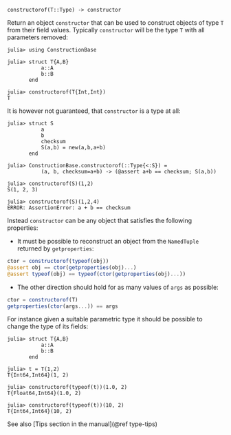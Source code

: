     constructorof(T::Type) -> constructor

Return an object `constructor` that can be used to construct objects of type `T`
from their field values. Typically `constructor` will be the type `T` with all parameters removed:
```jldoctest
julia> using ConstructionBase

julia> struct T{A,B}
           a::A
           b::B
       end

julia> constructorof(T{Int,Int})
T
```
It is however not guaranteed, that `constructor` is a type at all:
```jldoctest; setup = :(using ConstructionBase)
julia> struct S
           a
           b
           checksum
           S(a,b) = new(a,b,a+b)
       end

julia> ConstructionBase.constructorof(::Type{<:S}) =
           (a, b, checksum=a+b) -> (@assert a+b == checksum; S(a,b))

julia> constructorof(S)(1,2)
S(1, 2, 3)

julia> constructorof(S)(1,2,4)
ERROR: AssertionError: a + b == checksum
```
Instead `constructor` can be any object that satisfies the following properties:
* It must be possible to reconstruct an object from the `NamedTuple` returned by
`getproperties`:
```julia
ctor = constructorof(typeof(obj))
@assert obj == ctor(getproperties(obj)...)
@assert typeof(obj) == typeof(ctor(getproperties(obj)...))
```
* The other direction should hold for as many values of `args` as possible:
```julia
ctor = constructorof(T)
getproperties(ctor(args...)) == args
```
For instance given a suitable parametric type it should be possible to change
the type of its fields:
```jldoctest; setup = :(using ConstructionBase)
julia> struct T{A,B}
           a::A
           b::B
       end

julia> t = T(1,2)
T{Int64,Int64}(1, 2)

julia> constructorof(typeof(t))(1.0, 2)
T{Float64,Int64}(1.0, 2)

julia> constructorof(typeof(t))(10, 2)
T{Int64,Int64}(10, 2)
```

See also [Tips section in the manual](@ref type-tips)
